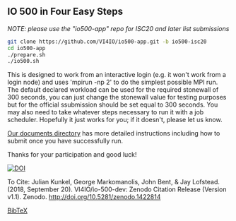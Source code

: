 ## IO 500 in Four Easy Steps

*NOTE: please use the "io500-app" repo for ISC20 and later list submissions*

```bash
git clone https://github.com/VI4IO/io500-app.git -b io500-isc20
cd io500-app
./prepare.sh
./io500.sh
```

This is designed to work from an interactive login (e.g. it won't work from a login node) and uses 'mpirun -np 2' to do the simplest possible MPI run. The default declared workload can be used for the required stonewall of 300 seconds, you can just change the stonewall value for testing purposes but for the official ssubmission should be set equal to 300 seconds. You may also need to take whatever steps necessary to run it with a job scheduler. Hopefully it just works for you; if it doesn't, please let us know.

[Our documents directory](https://github.com/VI4IO/io-500-dev/tree/master/doc) has more detailed instructions including how to submit once you have successfully run.

Thanks for your participation and good luck!  

[![DOI](https://zenodo.org/badge/DOI/10.5281/zenodo.1422814.svg)](https://doi.org/10.5281/zenodo.1422814)

To Cite:
Julian Kunkel, George Markomanolis, John Bent, & Jay Lofstead. (2018, September 20). VI4IO/io-500-dev: Zenodo Citation Release (Version v1.1). Zenodo. http://doi.org/10.5281/zenodo.1422814

[BibTeX](doc/io500.bib)
